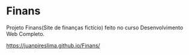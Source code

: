 # Finans
Projeto Finans(Site de finanças fictício) feito no curso Desenvolvimento Web Completo.

https://juanpireslima.github.io/Finans/
